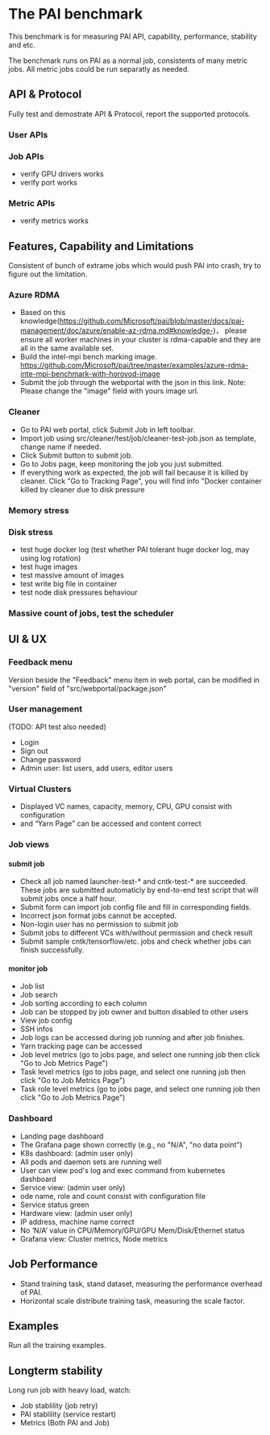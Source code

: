 # The PAI benchmark

This benchmark is for measuring PAI API, capability, performance, stability and etc.

The benchmark runs on PAI as a normal job, consistents of many metric jobs. All metric jobs could be run separatly as needed.

## API & Protocol

Fully test and demostrate API & Protocol, report the supported protocols.

### User APIs

### Job APIs

- verify GPU drivers works
- verify port works

### Metric APIs

- verify metrics works

## Features, Capability and Limitations

Consistent of bunch of extrame jobs which would push PAI into crash, try to figure out the limitation.

### Azure RDMA

- Based on this knowledge(https://github.com/Microsoft/pai/blob/master/docs/pai-management/doc/azure/enable-az-rdma.md#knowledge-)， please ensure all worker machines in your cluster is rdma-capable and they are all in the same available set.
- Build the intel-mpi bench marking image. https://github.com/Microsoft/pai/tree/master/examples/azure-rdma-inte-mpi-benchmark-with-horovod-image
- Submit the job through the webportal with the json in this link. Note: Please change the "image" field with yours image url.

### Cleaner

- Go to PAI web portal, click Submit Job in left toolbar.
- Import job using src/cleaner/test/job/cleaner-test-job.json as template, change name if needed.
- Click Submit button to submit job.
- Go to Jobs page, keep monitoring the job you just submitted.
- If everything work as expected, the job will fail because it is killed by cleaner. Click "Go to Tracking Page", you will find info "Docker container killed by cleaner due to disk pressure

### Memory stress

### Disk stress

- test huge docker log (test whether PAI tolerant huge docker log, may using log rotation)
- test huge images
- test massive amount of images
- test write big file in container
- test node disk pressures behaviour

### Massive count of jobs, test the scheduler

## UI & UX

### Feedback menu

Version beside the "Feedback" menu item in web portal, can be modified in "version" field of "src/webportal/package.json"

### User management

(TODO: API test also needed)

- Login
- Sign out
- Change password
- Admin user: list users, add users, editor users

### Virtual Clusters

- Displayed VC names, capacity, memory, CPU, GPU consist with configuration
- and “Yarn Page” can be accessed and content correct

### Job views

#### submit job

- Check all job named launcher-test-* and cntk-test-* are succeeded. These jobs are submitted automaticly by end-to-end test script that will submit jobs once a half hour.
- Submit form can import job config file and fill in corresponding fields.
- Incorrect json format jobs cannot be accepted.
- Non-login user has no permission to submit job
- Submit jobs to different VCs with/without permission and check result
- Submit sample cntk/tensorflow/etc. jobs and check whether jobs can finish successfully.

#### monitor job

- Job list
- Job search
- Job sorting according to each column
- Job can be stopped by job owner and button disabled to other users
- View job config
- SSH infos
- Job logs can be accessed during job running and after job finishes.
- Yarn tracking page can be accessed
- Job level metrics (go to jobs page, and select one running job then click "Go to Job Metrics Page")
- Task level metrics (go to jobs page, and select one running job then click "Go to Job Metrics Page")
- Task role level metrics (go to jobs page, and select one running job then click "Go to Job Metrics Page")

### Dashboard

- Landing page dashboard
- The Grafana page shown correctly (e.g., no "N/A", "no data point")
- K8s dashboard: (admin user only)
- All pods and daemon sets are running well
- User can view pod's log and exec command from kubernetes dashboard
- Service view: (admin user only)
- ode name, role and count consist with configuration file
- Service status green
- Hardware view: (admin user only)
- IP address, machine name correct
- No ‘N/A’ value in CPU/Memory/GPU/GPU Mem/Disk/Ethernet status
- Grafana view: Cluster metrics, Node metrics

## Job Performance

- Stand training task, stand dataset, measuring the performance overhead of PAI.
- Horizontal scale distribute training task, measuring the scale factor.

## Examples

Run all the training examples.

## Longterm stability

Long run job with heavy load, watch:

- Job stablility (job retry)
- PAI stablility (service restart)
- Metrics (Both PAI and Job)
